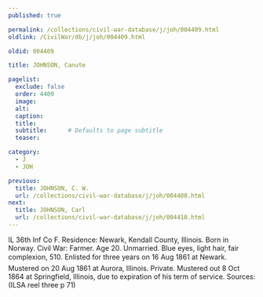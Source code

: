 ```yaml
---
published: true

permalink: /collections/civil-war-database/j/joh/004409.html
oldlink: /CivilWar/db/j/joh/004409.html

oldid: 004409

title: JOHNSON, Canute

pagelist:
  exclude: false
  order: 4409
  image: 
  alt:
  caption:
  title:
  subtitle:      # Defaults to page subtitle
  teaser:

category: 
  - J 
  - JOH

previous:
  title: JOHNSON, C. W.
  url: /collections/civil-war-database/j/joh/004408.html  
next:
  title: JOHNSON, Carl
  url: /collections/civil-war-database/j/joh/004410.html   
---
```

IL 36th Inf Co F. Residence: Newark, Kendall County, Illinois. Born in Norway. Civil War: Farmer. Age 20. Unmarried. Blue eyes, light hair, fair complexion, 5&#146;10&#148;. Enlisted for three years on 16 Aug 1861 at Newark. Mustered on 20 Aug 1861 at Aurora, Illinois. Private. Mustered out 8 Oct 1864 at Springfield, Illinois, due to expiration of his term of service. Sources: (ILSA reel three p 71)